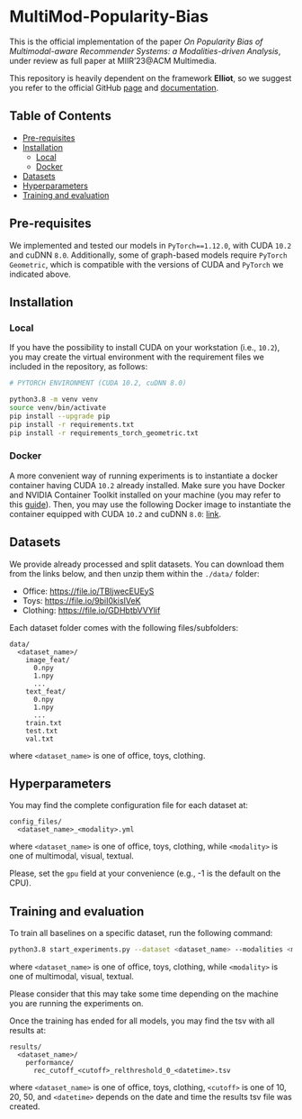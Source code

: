 # MultiMod-Popularity-Bias

This is the official implementation of the paper _On Popularity Bias of Multimodal-aware Recommender Systems: a Modalities-driven Analysis_, under review as full paper at MIIR’23@ACM Multimedia.

This repository is heavily dependent on the framework **Elliot**, so we suggest you refer to the official GitHub [page](https://github.com/sisinflab/elliot) and [documentation](https://elliot.readthedocs.io/en/latest/).

## Table of Contents
- [Pre-requisites](#pre-requisites)
- [Installation](#installation)
  - [Local](#local)
  - [Docker](#docker)
- [Datasets](#datasets)
- [Hyperparameters](#hyperparameters)
- [Training and evaluation](#training-and-evaluation)

## Pre-requisites

We implemented and tested our models in `PyTorch==1.12.0`, with CUDA `10.2` and cuDNN `8.0`. Additionally, some of graph-based models require `PyTorch Geometric`, which is compatible with the versions of CUDA and `PyTorch` we indicated above.

## Installation

### Local
If you have the possibility to install CUDA on your workstation (i.e., `10.2`), you may create the virtual environment with the requirement files we included in the repository, as follows:

```sh
# PYTORCH ENVIRONMENT (CUDA 10.2, cuDNN 8.0)

python3.8 -m venv venv
source venv/bin/activate
pip install --upgrade pip
pip install -r requirements.txt
pip install -r requirements_torch_geometric.txt
```

### Docker
A more convenient way of running experiments is to instantiate a docker container having CUDA `10.2` already installed. Make sure you have Docker and NVIDIA Container Toolkit installed on your machine (you may refer to this [guide](https://docs.nvidia.com/datacenter/cloud-native/container-toolkit/install-guide.html#installing-on-ubuntu-and-debian)). Then, you may use the following Docker image to instantiate the container equipped with CUDA `10.2` and cuDNN `8.0`: [link](https://hub.docker.com/layers/nvidia/cuda/10.2-cudnn8-devel-ubuntu18.04/images/sha256-3d1aefa978b106e8cbe50743bba8c4ddadacf13fe3165dd67a35e4d904f3aabe?context=explore).

## Datasets

We provide already processed and split datasets. You can download them from the links below, and then unzip them within the ```./data/``` folder:

- Office: https://file.io/TBIjwecEUEyS
- Toys: https://file.io/9biI0kisIVeK
- Clothing: https://file.io/GDHbtbVVYlif

Each dataset folder comes with the following files/subfolders:

```
data/
  <dataset_name>/
    image_feat/
      0.npy
      1.npy
      ...
    text_feat/
      0.npy
      1.npy
      ...
    train.txt
    test.txt
    val.txt
```
where ```<dataset_name>``` is one of office, toys, clothing.

## Hyperparameters

You may find the complete configuration file for each dataset at:

```
config_files/
  <dataset_name>_<modality>.yml
```

where ```<dataset_name>``` is one of office, toys, clothing, while ```<modality>``` is one of multimodal, visual, textual.

Please, set the ```gpu``` field at your convenience (e.g., -1 is the default on the CPU).

## Training and evaluation

To train all baselines on a specific dataset, run the following command:

```sh
python3.8 start_experiments.py --dataset <dataset_name> --modalities <modality>
```

where ```<dataset_name>``` is one of office, toys, clothing, while ```<modality>``` is one of multimodal, visual, textual.

Please consider that this may take some time depending on the machine you are running the experiments on.

Once the training has ended for all models, you may find the tsv with all results at:

```
results/
  <dataset_name>/
    performance/
      rec_cutoff_<cutoff>_relthreshold_0_<datetime>.tsv
```

where ```<dataset_name>``` is one of office, toys, clothing, ```<cutoff>``` is one of 10, 20, 50, and ```<datetime>``` depends on the date and time the results tsv file was created.
